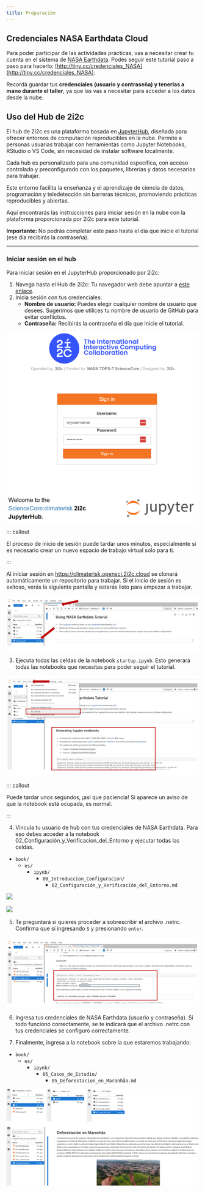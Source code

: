 ```yaml
---
title: Preparación
---
```


## Credenciales NASA Earthdata Cloud

Para poder participar de las actividades prácticas, vas a necesitar crear tu cuenta en el sistema de [NASA Earthdata](https://urs.earthdata.nasa.gov/). Podés seguir este tutorial paso a paso para hacerlo: [http://tiny.cc/credenciales_NASA](http://tiny.cc/credenciales_NASA).

Recordá guardar tus **credenciales (usuario y contraseña) y tenerlas a mano durante el taller**, ya que las vas a necesitar para acceder a los datos desde la nube.

## Uso del Hub de 2i2c

El hub de 2i2c es una plataforma basada en [JupyterHub](https://jupyter.org/hub), diseñada para ofrecer entornos de computación reproducibles en la nube. Permite a personas usuarias trabajar con herramientas como Jupyter Notebooks, RStudio o VS Code, sin necesidad de instalar software localmente.

Cada hub es personalizado para una comunidad específica, con acceso controlado y preconfigurado con los paquetes, librerías y datos necesarios para trabajar.

Este entorno facilita la enseñanza y el aprendizaje de ciencia de datos, programación y teledetección sin barreras técnicas, promoviendo prácticas reproducibles y abiertas.

Aquí encontrarás las instrucciones para iniciar sesión en la nube con la plataforma proporcionada por 2i2c para este tutorial.

**Importante:** No podrás completar este paso hasta el día que inicie el tutorial (ese día recibirás la contraseña).

--------------

### Iniciar sesión en el hub


Para iniciar sesión en el JupyterHub proporcionado por 2i2c:

1. Navega hasta el Hub de 2i2c: Tu navegador web debe apuntar a [este enlace](https://climaterisk.opensci.2i2c.cloud).
2. Inicia sesión con tus credenciales:
    - **Nombre de usuario:** Puedes elegir cualquier nombre de usuario que desees. Sugerimos que utilices tu nombre de usuario de GitHub para evitar conflictos.
    - **Contraseña:** Recibirás la contraseña el día que inicie el tutorial.

![](fig/2i2c_login.png)

::: callout

El proceso de inicio de sesión puede tardar unos minutos, especialmente si es necesario crear un nuevo espacio de trabajo virtual solo para ti.

:::

Al iniciar sesión en https://climaterisk.opensci.2i2c.cloud se clonará automáticamente un repositorio para trabajar. Si el inicio de sesión es exitoso, verás la siguiente pantalla y estarás listo para empezar a trabajar.

![](fig/hub_startup.png)


3. Ejecuta todas las celdas de la notebook `startup.ipynb`. Esto generará todas las notebooks que necesitas para poder seguir el tutorial. 


![](fig/hub_startup2.png)

::: callout

Puede tardar unos segundos, ¡así que paciencia! Si aparece un aviso de que la notebook está ocupada, es normal.

:::


4. Vincula tu usuario de hub con tus credenciales de NASA Earthdata. Para eso debes acceder a la notebook 02_Configuración_y_Verificacion_del_Entorno y ejecutar todas las celdas. 

- `book/`
  - `es/`
    - `ipynb/`
      - `00_Introduccion_Configuracion/`
        - `02_Configuración_y_Verificación_del_Entorno.md`
        

![](fig/hub_configuracion_1.png)

![](fig/hub_configuracion.png)


5. Te preguntará si quieres proceder a sobrescribir el archivo .netrc. Confirma que sí ingresando `S` y presionando `enter`.

![](fig/netrc.png)

6. Ingresa tus credenciales de NASA Earthdata (usuario y contraseña). Si todo funcionó correctamente, se te indicará que el archivo .netrc con tus credenciales se configuró correctamente. 

7. Finalmente, ingresa a la notebook sobre la que estaremos trabajando:


- `book/`
  - `es/`
    - `ipynb/`
      - `05_Casos_de_Estudio/`
        - `05_Deforestacion_en_Maranhão.md`
        

![](fig/defor.png)

